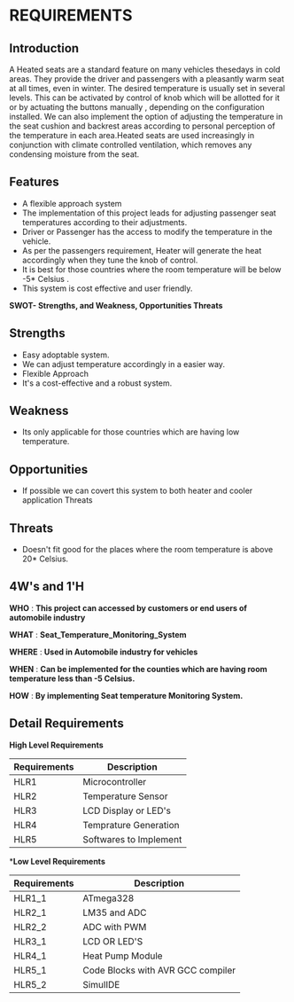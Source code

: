 # REQUIREMENTS

## Introduction

A Heated seats are a standard feature on many vehicles thesedays in cold areas. They provide the driver and passengers with a pleasantly warm seat at all times, even in winter. The desired temperature is usually set in several levels. This can be activated by control of knob which will be allotted for it or by actuating the buttons manually , depending on the configuration installed. We can also implement the option of adjusting the temperature in the seat cushion and backrest areas according to personal perception of the temperature in each area.Heated seats are used increasingly in conjunction with climate controlled ventilation, which removes any condensing moisture from the seat.

## Features

*  A flexible approach system
*  The implementation of this project leads for adjusting passenger seat temperatures according to their adjustments.
*  Driver or Passenger has the access to modify the temperature in the vehicle.
*  As per the passengers requirement, Heater will generate the heat accordingly when they tune the knob of control.
*  It is best for those countries where the room temperature will be below -5* Celsius .
*  This system is cost effective and user friendly. 

**SWOT- Strengths, and Weakness, Opportunities Threats**

## Strengths

*  Easy adoptable system.
*  We can adjust temperature accordingly in a easier way.
*  Flexible Approach
*  It's a cost-effective and a robust system.

## Weakness

*  Its only applicable for those countries which are having low temperature.

## Opportunities

*  If possible we can covert this system to both heater and cooler application
Threats

## Threats

*  Doesn't fit good for the places where the room temperature is above 20* Celsius.

## 4W's and 1'H

**WHO**   :   **This project can accessed by customers or end users of automobile industry**

**WHAT**  : **Seat_Temperature_Monitoring_System**

**WHERE** : **Used in Automobile industry for vehicles**

**WHEN**  : **Can be implemented for the counties which are having room temperature less than -5 Celsius.**

**HOW**   :   **By implementing Seat temperature Monitoring System.**

## Detail Requirements

**High Level Requirements**

|Requirements|	Description|
|------------|-------------|
|HLR1|Microcontroller|
|HLR2|Temperature Sensor|
|HLR3|LCD Display or LED's|
|HLR4|Temprature Generation|
|HLR5|	Softwares to Implement|

***Low Level Requirements**

|Requirements|	Description|
|------------|-------------|
|HLR1_1|	ATmega328|
|HLR2_1|	LM35 and ADC|
|HLR2_2|	ADC with PWM|
|HLR3_1|	LCD OR LED'S|
|HLR4_1|	Heat Pump Module|
|HLR5_1|Code Blocks with AVR GCC compiler|
|HLR5_2|SimulIDE|
